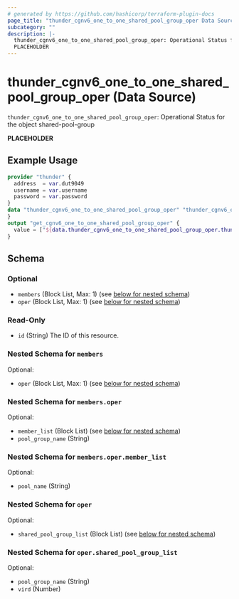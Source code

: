 ```yaml
---
# generated by https://github.com/hashicorp/terraform-plugin-docs
page_title: "thunder_cgnv6_one_to_one_shared_pool_group_oper Data Source - terraform-provider-thunder"
subcategory: ""
description: |-
  thunder_cgnv6_one_to_one_shared_pool_group_oper: Operational Status for the object shared-pool-group
  PLACEHOLDER
---
```


# thunder_cgnv6_one_to_one_shared_pool_group_oper (Data Source)

`thunder_cgnv6_one_to_one_shared_pool_group_oper`: Operational Status for the object shared-pool-group

__PLACEHOLDER__

## Example Usage

```terraform
provider "thunder" {
  address  = var.dut9049
  username = var.username
  password = var.password
}
data "thunder_cgnv6_one_to_one_shared_pool_group_oper" "thunder_cgnv6_one_to_one_shared_pool_group_oper" {
}
output "get_cgnv6_one_to_one_shared_pool_group_oper" {
  value = ["${data.thunder_cgnv6_one_to_one_shared_pool_group_oper.thunder_cgnv6_one_to_one_shared_pool_group_oper}"]
}
```

<!-- schema generated by tfplugindocs -->
## Schema

### Optional

- `members` (Block List, Max: 1) (see [below for nested schema](#nestedblock--members))
- `oper` (Block List, Max: 1) (see [below for nested schema](#nestedblock--oper))

### Read-Only

- `id` (String) The ID of this resource.

<a id="nestedblock--members"></a>
### Nested Schema for `members`

Optional:

- `oper` (Block List, Max: 1) (see [below for nested schema](#nestedblock--members--oper))

<a id="nestedblock--members--oper"></a>
### Nested Schema for `members.oper`

Optional:

- `member_list` (Block List) (see [below for nested schema](#nestedblock--members--oper--member_list))
- `pool_group_name` (String)

<a id="nestedblock--members--oper--member_list"></a>
### Nested Schema for `members.oper.member_list`

Optional:

- `pool_name` (String)




<a id="nestedblock--oper"></a>
### Nested Schema for `oper`

Optional:

- `shared_pool_group_list` (Block List) (see [below for nested schema](#nestedblock--oper--shared_pool_group_list))

<a id="nestedblock--oper--shared_pool_group_list"></a>
### Nested Schema for `oper.shared_pool_group_list`

Optional:

- `pool_group_name` (String)
- `vird` (Number)


